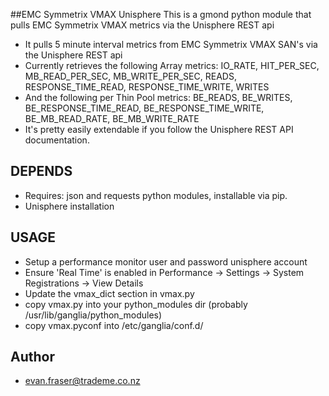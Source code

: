 ##EMC Symmetrix VMAX Unisphere
This is a gmond python module that pulls EMC Symmetrix VMAX metrics via the Unisphere REST api

  *  It pulls 5 minute interval metrics from EMC Symmetrix VMAX SAN's via the Unisphere REST api
  * Currently retrieves the following Array metrics: IO_RATE, HIT_PER_SEC, MB_READ_PER_SEC, MB_WRITE_PER_SEC, READS, RESPONSE_TIME_READ, RESPONSE_TIME_WRITE, WRITES
  * And the following per Thin Pool metrics: BE_READS, BE_WRITES, BE_RESPONSE_TIME_READ, BE_RESPONSE_TIME_WRITE, BE_MB_READ_RATE, BE_MB_WRITE_RATE
  * It's pretty easily extendable if you follow the Unisphere REST API documentation.

## DEPENDS
  * Requires: json and requests python modules, installable via pip.
  * Unisphere installation

## USAGE
  * Setup a performance monitor user and password unisphere account
  * Ensure 'Real Time' is enabled in Performance -> Settings -> System Registrations -> View Details
  * Update the vmax_dict section in vmax.py
  * copy vmax.py into your python_modules dir (probably /usr/lib/ganglia/python_modules)
  * copy vmax.pyconf into /etc/ganglia/conf.d/

## Author
  * evan.fraser@trademe.co.nz
